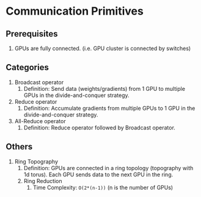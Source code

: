 # Communication Primitives

## Prerequisites

1. GPUs are fully connected. (i.e. GPU cluster is connected by switches)

## Categories

1. Broadcast operator
   1. Definition: Send data (weights/gradients) from 1 GPU to multiple GPUs in the divide-and-conquer strategy.
2. Reduce operator
   1. Definition: Accumulate gradients from multiple GPUs to 1 GPU in the divide-and-conquer strategy.
3. All-Reduce operator
   1. Definition: Reduce operator followed by Broadcast operator.

## Others

1. Ring Topography
   1. Definition: GPUs are connected in a ring topology (topography with 1d torus). Each GPU sends data to the next GPU in the ring.
   2. Ring Reduction
      1. Time Complexity: `O(2*(n-1))` (n is the number of GPUs)
